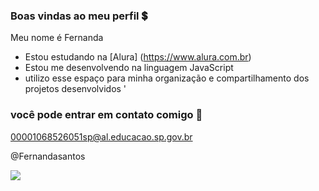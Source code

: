 ### Boas vindas ao meu perfil 💲
  
Meu nome é Fernanda 

- Estou estudando na [Alura] (https://www.alura.com.br)
- Estou me desenvolvendo na linguagem JavaScript
- utilizo esse espaço para minha organização e compartilhamento dos projetos desenvolvidos '

### você pode entrar em contato comigo 📧

00001068526051sp@al.educacao.sp.gov.br 

@Fernandasantos 

![](https://media.tenor.com/lCKwsD2OW1kAAAAi/happy-cat-happy-happy-cat.gif) 
